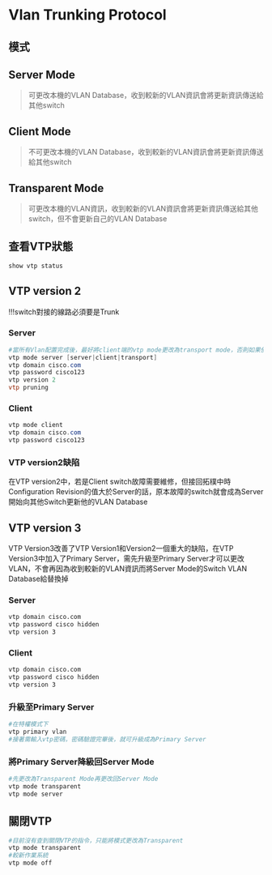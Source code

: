 # Vlan Trunking Protocol #

## 模式 ##

## Server Mode ##

>可更改本機的VLAN Database，收到較新的VLAN資訊會將更新資訊傳送給其他switch

## Client Mode ##

>不可更改本機的VLAN Database，收到較新的VLAN資訊會將更新資訊傳送給其他switch

## Transparent Mode ##

>可更改本機的VLAN資訊，收到較新的VLAN資訊會將更新資訊傳送給其他switch，但不會更新自己的VLAN Database

## 查看VTP狀態

```powershell
show vtp status
```

## VTP version 2

!!!switch對接的線路必須要是Trunk

### Server

```powershell
#當所有Vlan配置完成後，最好將client端的vtp mode更改為transport mode，否則如果使用vtp version 2會有Server mode被搶走的問題
vtp mode server [server|client|transport]
vtp domain cisco.com
vtp password cisco123
vtp version 2
vtp pruning 
```

### Client

```powershell
vtp mode client
vtp domain cisco.com
vtp password cisco123
```

### VTP version2缺陷

在VTP version2中，若是Client switch故障需要維修，但接回拓樸中時Configuration Revision的值大於Server的話，原本故障的switch就會成為Server開始向其他Switch更新他的VLAN Database

## VTP version 3

VTP Version3改善了VTP Version1和Version2一個重大的缺陷，在VTP Version3中加入了Primary Server，需先升級至Primary Server才可以更改VLAN，不會再因為收到較新的VLAN資訊而將Server Mode的Switch VLAN Database給替換掉

### Server

```bash
vtp domain cisco.com
vtp password cisco hidden 
vtp version 3
```

### Client

```bash
vtp domain cisco.com
vtp password cisco hidden  
vtp version 3 
```

### 升級至Primary Server

```bash
#在特權模式下
vtp primary vlan 
#接著需輸入vtp密碼，密碼驗證完畢後，就可升級成為Primary Server
```

### 將Primary Server降級回Server Mode

```bash
#先更改為Transparent Mode再更改回Server Mode
vtp mode transparent 
vtp mode server 

```

## 關閉VTP

```bash
#目前沒有查到關閉VTP的指令，只能將模式更改為Transparent
vtp mode transparent 
#較新作業系統
vtp mode off
```